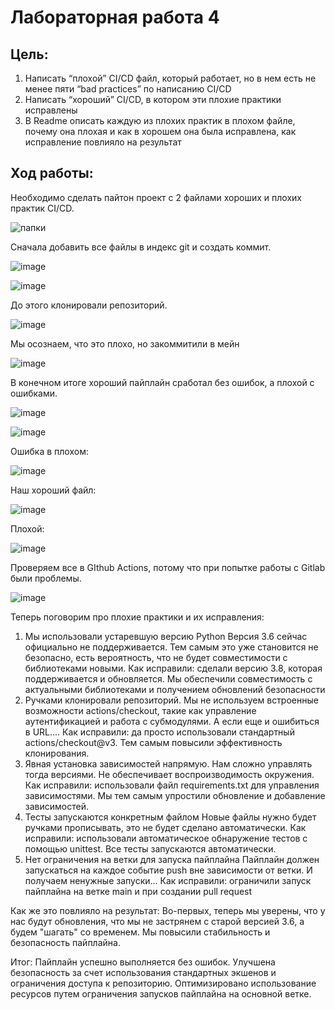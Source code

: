 # Лабораторная работа 4
## Цель: 
1) Написать “плохой” CI/CD файл, который работает, но в нем есть не менее пяти “bad practices” по написанию CI/CD
2) Написать “хороший” CI/CD, в котором эти плохие практики исправлены
3) В Readme описать каждую из плохих практик в плохом файле, почему она плохая и как в хорошем она была исправлена, как исправление повлияло на результат

   
## Ход работы: 
Необходимо сделать пайтон проект с 2 файлами хороших и плохих практик CI/CD. 

![папки](https://github.com/user-attachments/assets/6dddd7f1-54ce-4e00-800f-601c2268b132)

Сначала добавить все файлы в индекс git и создать коммит. 

![image](https://github.com/user-attachments/assets/fc63be92-98eb-4992-a696-6a0271b36ee5)

![image](https://github.com/user-attachments/assets/057d60d9-f466-4cb8-a30c-4ff13e181af2)

До этого клонировали репозиторий. 

![image](https://github.com/user-attachments/assets/dcbfe84e-25b0-46e9-87bd-ba12c2782992)

Мы осознаем, что это плохо, но закоммитили в мейн

![image](https://github.com/user-attachments/assets/08fc46da-e973-4688-875e-38109d6568bf)

В конечном итоге хороший пайплайн сработал без ошибок, а плохой с ошибками. 

![image](https://github.com/user-attachments/assets/3bc59743-86ba-456f-958d-71fdd33322d7)

![image](https://github.com/user-attachments/assets/29bda35e-26f2-4185-849e-217dd42f35ec)

Ошибка в плохом: 

![image](https://github.com/user-attachments/assets/5271e279-9876-4c05-9b91-9131f48c2ca9)

Наш хороший файл: 

![image](https://github.com/user-attachments/assets/53b65f38-d9e8-4db6-abcf-570ba8283127)

Плохой: 

![image](https://github.com/user-attachments/assets/a4d7c985-dddb-4928-ab3d-709ecba45450)

Проверяем все в GIthub Actions, потому что при попытке работы с Gitlab были проблемы.

![image](https://github.com/user-attachments/assets/56ac1a39-556d-421b-8a54-d8f0a8e050a3)

Теперь поговорим про плохие практики и их исправления: 

1) Мы использовали устаревшую версию Python
   Версия 3.6 сейчас официально не поддерживается. Тем самым это уже становится не безопасно, есть вероятность, что не будет совместимости с библиотеками новыми.
   Как исправили: сделали версию 3.8, которая поддерживается и обновляется. Мы обеспечили совместимость с актуальными библиотеками и получением обновлений безопасности
2) Ручками клонировали репозиторий.
   Мы не используем встроенные возможности actions/checkout, такие как управление аутентификацией и работа с субмодулями. А если еще и ошибиться в URL....
   Как исправили: да просто использовали стандартный actions/checkout@v3. Тем самым повысили эффективность клонирования. 
3) Явная установка зависимостей напрямую.
   Нам сложно управлять тогда версиями. Не обеспечивает воспроизводимость окружения.
   Как исправили: использовали файл requirements.txt для управления зависимостями. Мы тем самым упростили обновление и добавление зависимостей. 
4) Тесты запускаются конкретным файлом
   Новые файлы нужно будет ручками прописывать, это не будет сделано автоматически.
   Как исправили: использовали автоматическое обнаружение тестов с помощью unittest. Все тесты запускаются автоматически. 
5) Нет ограничения на ветки для запуска пайплайна
   Пайплайн должен запускаться на каждое событие push вне зависимости от ветки. И получаем ненужные запуски...
   Как исправили: ограничили запуск пайплайна на ветке main и при создании pull request

Как же это повлияло на результат: 
Во-первых, теперь мы уверены, что у нас будут обновления, что мы не застрянем с старой версией 3.6, а будем "шагать" со временем. Мы повысили стабильность и безопасность пайплайна.

Итог: 
Пайплайн успешно выполняется без ошибок. Улучшена безопасность за счет использования стандартных экшенов и ограничения доступа к репозиторию. Оптимизировано использование ресурсов путем ограничения запусков пайплайна на основной ветке.
